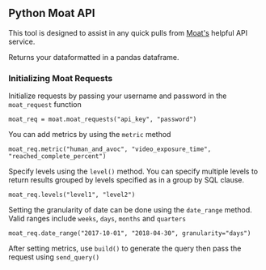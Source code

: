 ## Python Moat API

This tool is designed to assist in any quick pulls from [Moat's](https://moat.com/) helpful API service. <br>

Returns your dataformatted in a pandas dataframe.<br>

### Initializing Moat Requests

Initialize requests by passing your username and password in the `moat_request` function

`moat_req = moat.moat_requests("api_key", "password")`

You can add metrics by using the `metric` method

`moat_req.metric("human_and_avoc", "video_exposure_time", "reached_complete_percent")`

Specify levels using the `level()` method. You can specify multiple levels to return results grouped by levels specified as in a group by SQL clause.

`moat_req.levels("level1", "level2")`

Setting the granularity of date can be done using the `date_range` method. Valid ranges include `weeks`, `days`, `months` and `quarters`

`moat_req.date_range("2017-10-01", "2018-04-30", granularity="days")`

After setting metrics, use `build()` to generate the query then pass the request using `send_query()`
